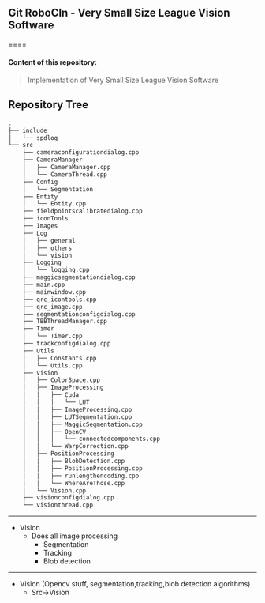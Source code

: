 ## Git RoboCIn - Very Small Size League Vision Software
====

#### Content of this repository:

> Implementation of Very Small Size League Vision Software

## Repository Tree

```bash
.
├── include
│   └── spdlog
└── src
    ├── cameraconfigurationdialog.cpp
    ├── CameraManager
    │   ├── CameraManager.cpp
    │   └── CameraThread.cpp
    ├── Config
    │   └── Segmentation
    ├── Entity
    │   └── Entity.cpp
    ├── fieldpointscalibratedialog.cpp
    ├── iconTools
    ├── Images
    ├── Log
    │   ├── general
    │   ├── others
    │   └── vision
    ├── Logging
    │   └── logging.cpp
    ├── maggicsegmentationdialog.cpp
    ├── main.cpp
    ├── mainwindow.cpp
    ├── qrc_icontools.cpp
    ├── qrc_image.cpp
    ├── segmentationconfigdialog.cpp
    ├── TBBThreadManager.cpp
    ├── Timer
    │   └── Timer.cpp
    ├── trackconfigdialog.cpp
    ├── Utils
    │   ├── Constants.cpp
    │   └── Utils.cpp
    ├── Vision
    │   ├── ColorSpace.cpp
    │   ├── ImageProcessing
    │   │   ├── Cuda
    │   │   │   └── LUT
    │   │   ├── ImageProcessing.cpp
    │   │   ├── LUTSegmentation.cpp
    │   │   ├── MaggicSegmentation.cpp
    │   │   ├── OpenCV
    │   │   │   └── connectedcomponents.cpp
    │   │   └── WarpCorrection.cpp
    │   ├── PositionProcessing
    │   │   ├── BlobDetection.cpp
    │   │   ├── PositionProcessing.cpp
    │   │   ├── runlengthencoding.cpp
    │   │   └── WhereAreThose.cpp
    │   └── Vision.cpp
    ├── visionconfigdialog.cpp
    └── visionthread.cpp
```
- - - 

* Vision
	* Does all image processing
		* Segmentation
		* Tracking
		* Blob detection

---
* Vision (Opencv stuff, segmentation,tracking,blob detection algorithms)
	* Src->Vision

